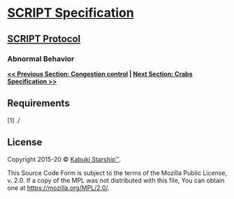 # [SCRIPT Specification](../)

## [SCRIPT Protocol](./)

### Abnormal Behavior

**[<< Previous Section: Congestion control](./congestion_control) | [Next Section: Crabs Specification >>](./crabs_specification)**

## Requirements

[1] ./

## License

Copyright 2015-20 © [Kabuki Starship™](https://kabukistarship.com).

This Source Code Form is subject to the terms of the Mozilla Public License, v. 2.0. If a copy of the MPL was not distributed with this file, You can obtain one at <https://mozilla.org/MPL/2.0/>.
